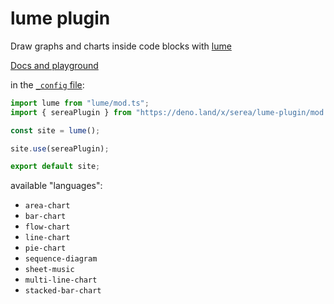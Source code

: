 # lume plugin

Draw graphs and charts inside code blocks with [lume](https://lume.land)

[Docs and playground](https://serea.deno.dev)

in the [`_config` file](https://lume.land/docs/configuration/config-file/):

```ts
import lume from "lume/mod.ts";
import { sereaPlugin } from "https://deno.land/x/serea/lume-plugin/mod.ts";

const site = lume();

site.use(sereaPlugin);

export default site;
```

available "languages":

- `area-chart`
- `bar-chart`
- `flow-chart`
- `line-chart`
- `pie-chart`
- `sequence-diagram`
- `sheet-music`
- `multi-line-chart`
- `stacked-bar-chart`
